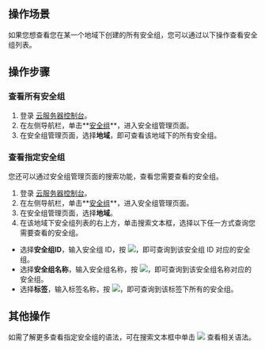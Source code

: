 ## 操作场景

如果您想查看您在某一个地域下创建的所有安全组，您可以通过以下操作查看安全组列表。

## 操作步骤

### 查看所有安全组
1. 登录 [云服务器控制台](https://console.cloud.tencent.com/cvm/index)。
2. 在左侧导航栏，单击**[安全组](https://console.cloud.tencent.com/cvm/securitygroup)**，进入安全组管理页面。
3. 在安全组管理页面，选择**地域**，即可查看该地域下的所有安全组。

### 查看指定安全组
您还可以通过安全组管理页面的搜索功能，查看您需要查看的安全组。
1. 登录 [云服务器控制台](https://console.cloud.tencent.com/cvm/index)。
2. 在左侧导航栏，单击**[安全组](https://console.cloud.tencent.com/cvm/securitygroup)**，进入安全组管理页面。
3. 在安全组管理页面，选择**地域**。
4. 在该地域下安全组列表的右上方，单击搜索文本框，选择以下任一方式查询您需要查看的安全组。
 - 选择**安全组ID**，输入安全组 ID，按 <img src="https://main.qcloudimg.com/raw/3cca38f08eaa87087cdd1b81eaf08a0a.png"></img>，即可查询到该安全组 ID 对应的安全组。
 - 选择**安全组名称**，输入安全组名称，按 <img src="https://main.qcloudimg.com/raw/3cca38f08eaa87087cdd1b81eaf08a0a.png"></img>，即可查询到该安全组名称对应的安全组。
 - 选择**标签**，输入标签名称，按 <img src="https://main.qcloudimg.com/raw/3cca38f08eaa87087cdd1b81eaf08a0a.png"></img>，即可查询到该标签下所有的安全组。

## 其他操作
如需了解更多查看指定安全组的语法，可在搜索文本框中单击 <img src="https://main.qcloudimg.com/raw/9de970d18ee10e917d164edf08670f06.png"></img> 查看相关语法。



